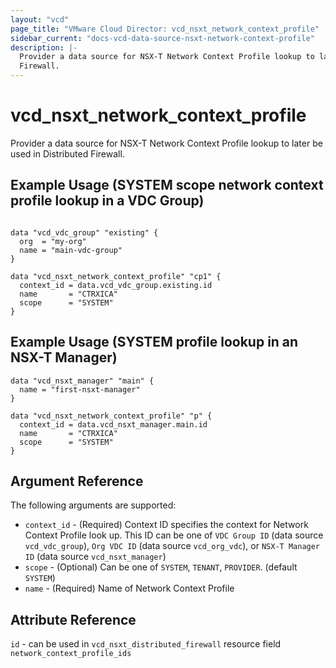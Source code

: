 ```yaml
---
layout: "vcd"
page_title: "VMware Cloud Director: vcd_nsxt_network_context_profile"
sidebar_current: "docs-vcd-data-source-nsxt-network-context-profile"
description: |-
  Provider a data source for NSX-T Network Context Profile lookup to later be used in Distributed
  Firewall.
---
```


# vcd\_nsxt\_network\_context\_profile

Provider a data source for NSX-T Network Context Profile lookup to later be used in Distributed
Firewall.

## Example Usage (SYSTEM scope network context profile lookup in a VDC Group)

```hcl

data "vcd_vdc_group" "existing" {
  org  = "my-org"
  name = "main-vdc-group"
}

data "vcd_nsxt_network_context_profile" "cp1" {
  context_id = data.vcd_vdc_group.existing.id
  name       = "CTRXICA"
  scope      = "SYSTEM"
}
```

## Example Usage (SYSTEM profile lookup in an NSX-T Manager)
```hcl
data "vcd_nsxt_manager" "main" {
  name = "first-nsxt-manager"
}

data "vcd_nsxt_network_context_profile" "p" {
  context_id = data.vcd_nsxt_manager.main.id
  name       = "CTRXICA"
  scope      = "SYSTEM"
}
``` 

## Argument Reference

The following arguments are supported:

* `context_id` - (Required) Context ID specifies the context for Network Context Profile look up.
  This ID can be one of `VDC Group ID` (data source `vcd_vdc_group`), `Org VDC ID` (data source
  `vcd_org_vdc`), or `NSX-T Manager ID` (data source `vcd_nsxt_manager`)
* `scope` - (Optional) Can be one of `SYSTEM`, `TENANT`, `PROVIDER`. (default `SYSTEM`)
* `name` - (Required) Name of Network Context Profile

## Attribute Reference

`id` - can be used in `vcd_nsxt_distributed_firewall` resource field `network_context_profile_ids`
